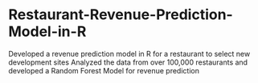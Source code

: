 # Restaurant-Revenue-Prediction-Model-in-R
Developed a revenue prediction model in R for a restaurant to select new development sites
Analyzed the data from over 100,000 restaurants and developed a Random Forest Model for revenue prediction
